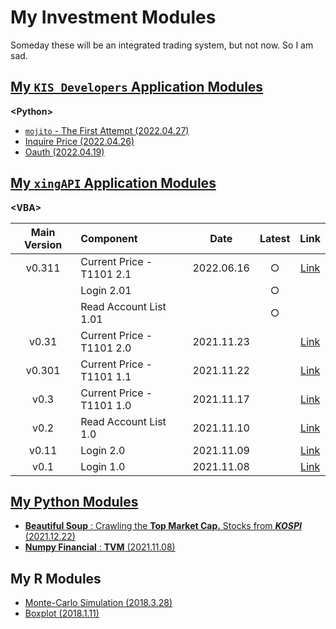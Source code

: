 # My Investment Modules

Someday these will be an integrated trading system, but not now. So I am sad.


## [My `KIS Developers` Application Modules](/KIS_Developers#my-kis-developers-application-modules)

**\<Python>**

- [`mojito` - The First Attempt (2022.04.27)](/KIS_Developers#mojito---the-first-attempt-20220427)
- [Inquire Price (2022.04.26)](/KIS_Developers#inquire-price-20220426)
- [Oauth (2022.04.19)](/KIS_Developers#oauth-20220419)


## [My `xingAPI` Application Modules](/XingAPI#my-xingapi-application-modules)

**\<VBA>**

| Main Version | Component | Date | Latest | Link |
|:-:|:--|:-:|:-:|:-:|
| v0.311 | Current Price - T1101 2.1 | 2022.06.16 | ○ | [Link](/XingAPI#v0311--current-price---t1101-21-20220617) |
| | Login 2.01 | | ○ | |
| | Read Account List 1.01 | | ○ | |
| v0.31 | Current Price - T1101 2.0 | 2021.11.23 | | [Link](/XingAPI#v031--current-price---t1101-2-20211123) |
| v0.301 | Current Price - T1101 1.1 | 2021.11.22 | | [Link](/XingAPI#v0301--current-price---t1101-11-20211122) |
| v0.3 | Current Price - T1101 1.0 | 2021.11.17 | | [Link](/XingAPI#v03--current-price---t1101-10-20211117) |
| v0.2 | Read Account List 1.0 | 2021.11.10 | | [Link](/XingAPI#v02--read-account-list-10-20211110) |
| v0.11 | Login 2.0 | 2021.11.09 | | [Link](/XingAPI#v011--login-20-20211109) |
| v0.1 | Login 1.0 | 2021.11.08 | | [Link](/XingAPI#v01--login-10-20211108) |


## [My Python Modules](/Python#python)

- [**Beautiful Soup** : Crawling the **Top Market Cap.** Stocks from ***KOSPI*** (2021.12.22)](/Python#beautiful-soup--crawling-the-top-market-cap-stocks-from-kospi-20211222)
- [**Numpy Financial** : **TVM** (2021.11.08)](/Python#numpy-financial--tvm-20211108)


## My R Modules

- [Monte-Carlo Simulation (2018.3.28)](/Monte%20Carlo%20Simulation#r_monte_carlo_simulation_20180328r)
- [Boxplot (2018.1.11)](/Boxplot#boxplot-2018111)